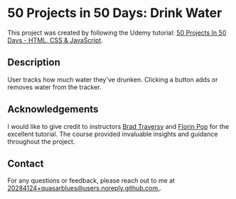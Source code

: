 # 50 Projects in 50 Days: Drink Water

This project was created by following the Udemy tutorial: [50 Projects In 50 Days - HTML, CSS & JavaScript](https://www.udemy.com/course/50-projects-50-days/?couponCode=24T3MT53024).

## Description

User tracks how much water they've drunken. Clicking a button adds or removes water from the tracker.

## Acknowledgements

I would like to give credit to instructors [Brad Traversy](https://www.udemy.com/user/brad-traversy/) and [Florin Pop](https://www.udemy.com/user/popflorin/)  for the excellent tutorial. The course provided invaluable insights and guidance throughout the project.

## Contact

For any questions or feedback, please reach out to me at [20284124+quasarblues@users.noreply.github.com.](mailto:20284124+quasarblues@users.noreply.github.com.).

